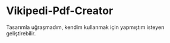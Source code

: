 # Vikipedi-Pdf-Creator
Tasarımla uğraşmadım, kendim kullanmak için yapmıştım isteyen geliştirebilir.
